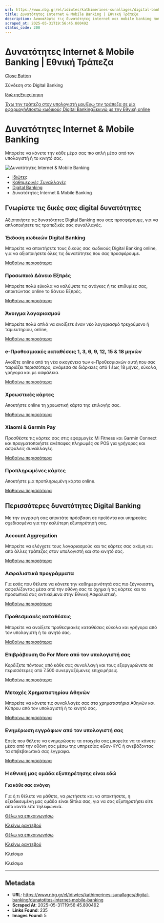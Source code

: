 ```yaml
---
url: https://www.nbg.gr/el/idiwtes/kathimerines-sunallages/digital-banking/dunatotites-internet-mobile-banking
title: Δυνατότητες Internet & Mobile Banking | Εθνική Τράπεζα
description: Ανακαλύψτε τις δυνατότητες internet και mobile banking που σας προσφέρει η Εθνική Τράπεζα. Μπείτε στο site για περισσότερες πληροφορίες!
scraped_at: 2025-05-31T19:56:45.800492
status_code: 200
---
```


# Δυνατότητες Internet & Mobile Banking | Εθνική Τράπεζα

[Close Button](#)

Σύνδεση στο Digital Banking

[Ιδιώτης](https://ibank.nbg.gr/web/?loginType=retail)[Επιχείρηση](https://ibank.nbg.gr/web/?loginType=corporate)

[Έχω την τράπεζα στον υπολογιστή μου](/el/idiwtes/kathimerines-sunallages/digital-banking/internet-banking)[Έχω την τράπεζα σε μία εφαρμογή](/el/idiwtes/kathimerines-sunallages/digital-banking/mobile-banking)[Αποκτώ κωδικούς Digital Banking](/el/idiwtes/kathimerines-sunallages/digital-banking/dunatotites-internet-mobile-banking/ekdosi-kwdikwn-digital-banking)[Ξεκινώ με την Εθνική online](/el/idiwtes/kathimerines-sunallages/digital-banking/ksekiniste-me-thn-ethniki-online)

# Δυνατότητες Internet & Mobile Banking

Μπορείτε να κάνετε την κάθε μέρα σας πιο απλή μέσα από τον υπολογιστή ή το κινητό σας.

![Δυνατότητες Internet & Mobile Banking](https://www.nbg.gr/-/jssmedia/Images/idiwtes/kathimerines-sunallages/digital-banking/dunatotites-internet-mobile-banking/NBG-laptop-and-hand-800x800-dynatothtes-internet-mobile-GR-rev.png?h=800&iar=0&w=800&rev=d1e7bee8bfe74a759271a6540529e4ed&hash=0DB98DE606F634ADB74DC868FE0489DF)

  * [Ιδιώτες](/el/idiwtes)
  * [Καθημερινές Συναλλαγές](/el/idiwtes/kathimerines-sunallages)
  * [Digital Banking](/el/idiwtes/kathimerines-sunallages/digital-banking)
  * Δυνατότητες Internet & Mobile Banking 

## Γνωρίστε τις δικές σας digital δυνατότητες

Αξιοποιήστε τις δυνατότητες Digital Banking που σας προσφέρoυμε, για να απλοποιήσετε τις τραπεζικές σας συναλλαγές.

### Έκδοση κωδικών Digital Banking

Μπορείτε να αποκτήσετε τους δικούς σας κωδικούς Digital Banking online, για να αξιοποιήσετε όλες τις δυνατότητες που σας προσφέρουμε.

[ Μαθαίνω περισσότερα ](/el/idiwtes/kathimerines-sunallages/digital-banking/dunatotites-internet-mobile-banking/ekdosi-kwdikwn-digital-banking)

### Προσωπικό Δάνειο Εξπρές

Μπορείτε πολύ εύκολα να καλύψετε τις ανάγκες ή τις επιθυμίες σας, αποκτώντας online το δάνειο Εξπρές.

[ Μαθαίνω περισσότερα ](/el/idiwtes/kathimerines-sunallages/digital-banking/dunatotites-internet-mobile-banking/express)

### Άνοιγμα λογαριασμού

Μπορείτε πολύ απλά να ανοίξετε έναν νέο λογαριασμό τρεχούμενο ή ταμιευτηρίου, online,

[ Μαθαίνω περισσότερα ](/el/idiwtes/kathimerines-sunallages/digital-banking/dunatotites-internet-mobile-banking/anoigma-neou-logariasmou)

### e-Προθεσμιακές καταθέσεις 1, 3, 6, 9, 12, 15 & 18 μηνών 

Ανοίξτε online από τη νέα οικογένεια των e-Προθεσμιακών αυτή που σας ταιριάζει περισσότερο, ανάμεσα σε διάρκειες από 1 έως 18 μήνες, εύκολα, γρήγορα και με ασφάλεια.

[ Μαθαίνω περισσότερα ](/el/idiwtes/kathimerines-sunallages/digital-banking/dunatotites-internet-mobile-banking/prothesmiakes-katatheseis-mesw-digital-banking)

### Χρεωστικές κάρτες

Αποκτήστε online τη χρεωστική κάρτα της επιλογής σας.

[ Μαθαίνω περισσότερα ](/el/idiwtes/kathimerines-sunallages/digital-banking/dunatotites-internet-mobile-banking/xrewstiki-karta-online)

### Xiaomi & Garmin Pay

Προσθέστε τις κάρτες σας στις εφαρμογές Mi Fitness και Garmin Connect και πραγματοποιήστε ανέπαφες πληρωμές σε POS για γρήγορες και ασφαλείς συναλλαγές.

[ Μαθαίνω περισσότερα ](/el/idiwtes/kathimerines-sunallages/digital-banking/dunatotites-internet-mobile-banking/pistwtiki-karta-online)

### Προπληρωμένες κάρτες

Αποκτήστε μια προπληρωμένη κάρτα online.

[ Μαθαίνω περισσότερα ](/el/idiwtes/kathimerines-sunallages/digital-banking/dunatotites-internet-mobile-banking/proplirwmeni-karta-online)

## Περισσότερες δυνατότητες Digital Banking

Με την εγγραφή σας αποκτάτε πρόσβαση σε προϊόντα και υπηρεσίες σχεδιασμένα για την καλύτερη εξυπηρέτησή σας.

### Account Aggregation

Μπορείτε να ελέγχετε τους λογαριασμούς και τις κάρτες σας ακόμη και από άλλες τράπεζες στον υπολογιστή και στο κινητό σας. 

[Μαθαίνω περισσότερα ](/el/idiwtes/kathimerines-sunallages/digital-banking/dunatotites-internet-mobile-banking/upiresia-account-aggregation "Μαθαίνω περισσότερα ")

### Ασφαλιστικά προγράμματα

Για εσάς που θέλετε να κάνετε την καθημερινότητά σας πιο ξέγνοιαστη, ασφαλίζοντας μέσα από την οθόνη σας το όχημα ή τις κάρτες και τα προσωπικά σας αντικείμενα στην Εθνική Ασφαλιστική.

[Μαθαίνω περισσότερα ](/el/idiwtes/asfalistika-programmata "Μαθαίνω περισσότερα ")

### Προθεσμιακές καταθέσεις 

Μπορείτε να ανοίξετε προθεσμιακές καταθέσεις εύκολα και γρήγορα από τον υπολογιστή ή το κινητό σας.

[Μαθαίνω περισσότερα ](/el/idiwtes/kathimerines-sunallages/digital-banking/dunatotites-internet-mobile-banking/prothesmiakes-katatheseis-mesw-digital-banking "Μαθαίνω περισσότερα ")

### Επιβράβευση Go For More από τον υπολογιστή σας 

Κερδίζετε πόντους από κάθε σας συναλλαγή και τους εξαργυρώνετε σε περισσότερες από 7.500 συνεργαζόμενες επιχειρήσεις. 

[Μαθαίνω περισσότερα ](/el/go4more "Μαθαίνω περισσότερα ")

### Μετοχές Χρηματιστηρίου Αθηνών

Μπορείτε να κάνετε τις συναλλαγές σας στα χρηματιστήρια Αθηνών και Κύπρου από τον υπολογιστή ή το κινητό σας. 

[Μαθαίνω περισσότερα ](/el/idiwtes/kathimerines-sunallages/digital-banking/dunatotites-internet-mobile-banking/sunallages-me-metoxes-online "Μαθαίνω περισσότερα ")

### Ενημέρωση εγγράφων από τον υπολογιστή σας

Εσείς που θέλετε να ενημερώσετε τα στοιχεία σας μπορείτε να το κάνετε μέσα από την οθόνη σας μέσω της υπηρεσίας eGov-KYC ή ανεβάζοντας τα επιβεβαιωτικά σας έγγραφα.

[Μαθαίνω περισσότερα ](/el/idiwtes/kathimerines-sunallages/digital-banking/dunatotites-internet-mobile-banking/epikairopoiisi-stoixeiwn-sthn-ethniki-trapeza-meso-digital-banking "Μαθαίνω περισσότερα ")

### Η εθνική μας ομάδα εξυπηρέτησης είναι εδώ

#### Για κάθε σας ανάγκη

Για ό,τι θέλετε να μάθετε, να ρωτήσετε και να αποκτήσετε, η εξειδικευμένη μας ομάδα είναι δίπλα σας, για να σας εξυπηρετήσει είτε από κοντά είτε τηλεφωνικά.

[Θέλω να επικοινωνήσω](/el/footer/epikoinwnia)

[ Κλείνω ραντεβού ](#)

[Θέλω να επικοινωνήσω](/el/footer/epikoinwnia)

[ Κλείνω ραντεβού ](#)

Κλείσιμο

Κλείσιμο

---

## Metadata

- **URL**: https://www.nbg.gr/el/idiwtes/kathimerines-sunallages/digital-banking/dunatotites-internet-mobile-banking
- **Scraped At**: 2025-05-31T19:56:45.800492
- **Links Found**: 235
- **Images Found**: 5
